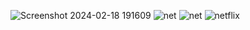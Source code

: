 ![Screenshot 2024-02-18 191609](https://github.com/jhansibalaga/Netflix/assets/152490361/1fe8ff29-6382-4583-a44d-f7733bdfbb4d)
![net](https://github.com/jhansibalaga/Netflix/assets/152490361/f7d62c7d-f164-4d3a-bb15-216fbcfa26e6)
![net](https://github.com/jhansibalaga/Netflix/assets/152490361/c49992e8-ce1b-4690-9bba-9de739a86939)
![netflix](https://github.com/jhansibalaga/Netflix/assets/152490361/e576d96a-79ff-4efc-a9bd-14dfd9d0f6e1)



